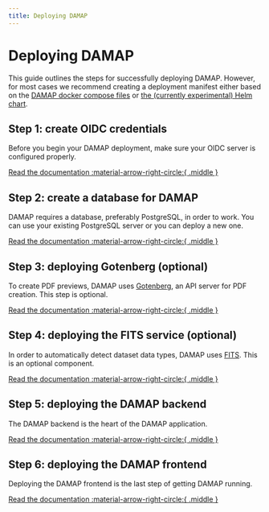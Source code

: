 ```yaml
---
title: Deploying DAMAP
---
```


# Deploying DAMAP

This guide outlines the steps for successfully deploying DAMAP. However, for most cases we recommend creating a deployment manifest either based on the [DAMAP docker compose files](https://github.com/damap-org/damap-backend/tree/next/docker) or [the (currently experimental) Helm chart](https://github.com/damap-org/damap-backend/pull/393/files#diff-2226d5acee49c177d9a584ee188b27a0770596613a907abb6849c1b222d0889c).

## Step 1: create OIDC credentials

Before you begin your DAMAP deployment, make sure your OIDC server is configured properly.

[Read the documentation  :material-arrow-right-circle:{ .middle }](oidc.md)

## Step 2: create a database for DAMAP

DAMAP requires a database, preferably PostgreSQL, in order to work. You can use your existing PostgreSQL server or you can deploy a new one.

[Read the documentation  :material-arrow-right-circle:{ .middle }](database.md)

## Step 3: deploying Gotenberg (optional)

To create PDF previews, DAMAP uses [Gotenberg](https://gotenberg.dev/), an API server for PDF creation. This step is optional.

[Read the documentation  :material-arrow-right-circle:{ .middle }](gotenberg.md)

## Step 4: deploying the FITS service (optional)

In order to automatically detect dataset data types, DAMAP uses [FITS](https://github.com/Islandora/islandora_fits). This is an optional component.

[Read the documentation  :material-arrow-right-circle:{ .middle }](fits.md)

## Step 5: deploying the DAMAP backend

The DAMAP backend is the heart of the DAMAP application.

[Read the documentation  :material-arrow-right-circle:{ .middle }](backend.md)

## Step 6: deploying the DAMAP frontend

Deploying the DAMAP frontend is the last step of getting DAMAP running. 

[Read the documentation  :material-arrow-right-circle:{ .middle }](frontend.md)